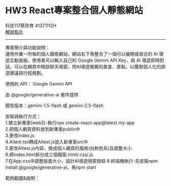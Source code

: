 # HW3 React專案整合個人靜態網站

科技117蔡欣育 41371112H  
[解說影片](https://youtu.be/8kEEivIasl8)

--- 
專案簡介與功能說明：  
運用作業一所做的個人靜態網站，網站右下角整合了一個可以展開或收合的 AI 導遊互動面板，使用者可以輸入自己的 Google Gemini API Key，與 AI 導遊即時對話，可以在網頁中開啟聊天視窗，問AI導遊推薦的美食、景點，以獲取個人化的旅遊建議與行程規劃。

使用的 API：
Google Gemini API

由 @google/generative-ai 套件提供

模型版本：gemini-1.5-flash 或 gemini-2.5-flash

安裝與執行方式：  
1.建立新專案(web2)-執行npx create-react-app@latest my-app  
2.把個人網頁資料放到新專案public中  
3.更改index.js  
4.AItest.tsx轉成AItest.js放入新專案src中  
5.更改AItest.js內容，換成個人網頁的風格(白粉色系)及調整大小  
6.將index.html拆分成三個檔案.html/.css/.js  
7.在App.css中調整版面大小，設計AI導遊視窗按鈕
8.終端機執行-先安裝npm install @google/generative-ai，再npm start  

範例截圖&說明：
